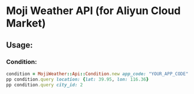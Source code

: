 # Moji Weather API (for Aliyun Cloud Market)

## Usage:

### Condition:

```ruby
condition = MojiWeather::Api::Condition.new app_code: "YOUR_APP_CODE"
pp condition.query location: {lat: 39.95, lon: 116.36}
pp condition.query city_id: 2
```
